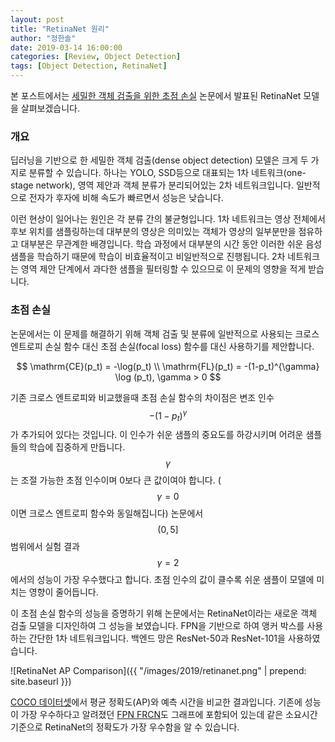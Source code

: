 ```yaml
---
layout: post
title: "RetinaNet 원리"
author: "정한솔"
date: 2019-03-14 16:00:00
categories: [Review, Object Detection]
tags: [Object Detection, RetinaNet]
---
```


본 포스트에서는 [세밀한 객체 검출을 위한 초점 손실](https://arxiv.org/abs/1708.02002) 논문에서 발표된 RetinaNet 모델을 살펴보겠습니다.

### 개요

딥러닝을 기반으로 한 세밀한 객체 검출(dense object detection) 모델은 크게 두 가지로 분류할 수 있습니다. 하나는 YOLO, SSD등으로 대표되는 1차 네트워크(one-stage network), 영역 제안과 객체 분류가 분리되어있는 2차 네트워크입니다. 일반적으로 전자가 후자에 비해 속도가 빠르면서 성능은 낮습니다.

이런 현상이 일어나는 원인은 각 분류 간의 불균형입니다. 1차 네트워크는 영상 전체에서 후보 위치를 샘플링하는데 대부분의 영상은 의미있는 객체가 영상의 일부분만을 점유하고 대부분은 무관계한 배경입니다. 학습 과정에서 대부분의 시간 동안 이러한 쉬운 음성 샘플을 학습하기 때문에 학습이 비효율적이고 비일반적으로 진행됩니다. 2차 네트워크는 영역 제안 단계에서 과다한 샘플을 필터링할 수 있으므로 이 문제의 영향을 적게 받습니다.

### 초점 손실

논문에서는 이 문제를 해결하기 위해 객체 검출 및 분류에 일반적으로 사용되는 크로스 엔트로피 손실 함수 대신 초점 손실(focal loss) 함수를 대신 사용하기를 제안합니다.

$$
\mathrm{CE}(p_t) = -\log(p_t) \\
\mathrm{FL}(p_t) = -(1-p_t)^{\gamma} \log (p_t), \gamma > 0
$$

기존 크로스 엔트로피와 비교했을때 초점 손실 함수의 차이점은 변조 인수 $$-(1-p_t)^{\gamma}$$가 추가되어 있다는 것입니다. 이 인수가 쉬운 샘플의 중요도를 하강시키며 어려운 샘플들의 학습에 집중하게 만듭니다. $$\gamma$$는 조절 가능한 초점 인수이며 0보다 큰 값이여야 합니다. ($$\gamma=0$$이면 크로스 엔트로피 함수와 동일해집니다) 논문에서 $$(0, 5]$$ 범위에서 실험 결과 $$\gamma = 2$$에서의 성능이 가장 우수했다고 합니다. 초점 인수의 값이 클수록 쉬운 샘플이 모델에 미치는 영향이 줄어듭니다.

이 초점 손실 함수의 성능을 증명하기 위해 논문에서는 RetinaNet이라는 새로운 객체 검출 모델을 디자인하여 그 성능을 보였습니다. FPN을 기반으로 하여 앵커 박스를 사용하는 간단한 1차 네트워크입니다. 백엔드 망은 ResNet-50과 ResNet-101을 사용하였습니다.

![RetinaNet AP Comparison]({{ "/images/2019/retinanet.png" | prepend: site.baseurl }})

[COCO 데이터셋](http://cocodataset.org)에서 평균 정확도(AP)와 예측 시간을 비교한 결과입니다. 기존에 성능이 가장 우수하다고 알려졌던 [FPN FRCN](https://arxiv.org/abs/1612.03144)도 그래프에 포함되어 있는데 같은 소요시간 기준으로 RetinaNet의 정확도가 가장 우수함을 알 수 있습니다.
